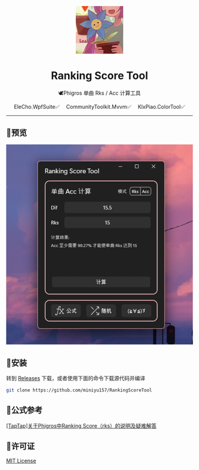 ﻿<div align="center">
    <img src="./Ranking%20Score%20Tool/Images/logo.png" width="128" height="128" />
    <h1>Ranking Score Tool</h1>
    <p>🕊Phigros 单曲 Rks / Acc 计算工具</p>
    <a href="https://github.com/OrgEleCho/EleCho.WpfSuite" style="text-decoration:none;margin:0.5em">EleCho.WpfSuite✅</a>
    <a href="https://github.com/CommunityToolkit/dotnet" style="text-decoration:none;margin:0.5em">CommunityToolkit.Mvvm✅</a>
    <a href="https://github.com/miniyu157/KlxPiao.ColorTool" style="text-decoration:none;margin:0.5em">KlxPiao.ColorTool✅</a>
</div>

---

## 🍍预览
<div align="center">
    <img src="./Assets/Preview.png" />
</div>

## 🍉安装

转到 [Releases](https://github.com/miniyu157/RankingScoreTool/releases) 下载，或者使用下面的命令下载源代码并编译
```bash
git clone https://github.com/miniyu157/RankingScoreTool
```

## 🍓公式参考

[[TapTap]关于Phigros中Ranking Score（rks）的说明及疑难解答](https://www.taptap.cn/moment/181012542707992850)

## 🍞许可证
[MIT License](./LICENSE)